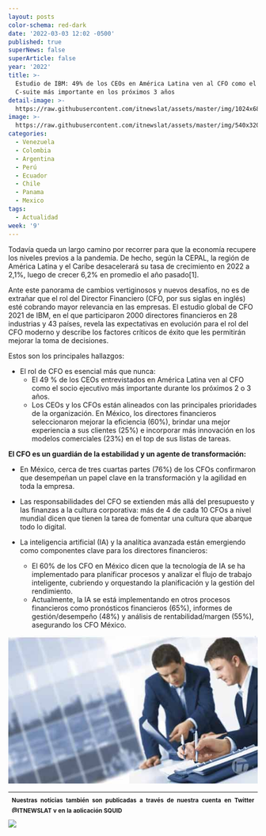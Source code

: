 ```yaml
---
layout: posts
color-schema: red-dark
date: '2022-03-03 12:02 -0500'
published: true
superNews: false
superArticle: false
year: '2022'
title: >-
  Estudio de IBM: 49% de los CEOs en América Latina ven al CFO como el socio
  C-suite más importante en los próximos 3 años
detail-image: >-
  https://raw.githubusercontent.com/itnewslat/assets/master/img/1024x680/Analisis-de-riesgo-g.jpg
image: >-
  https://raw.githubusercontent.com/itnewslat/assets/master/img/540x320/Analisis-de-riesgo-p.jpg
categories:
  - Venezuela
  - Colombia
  - Argentina
  - Perú
  - Ecuador
  - Chile
  - Panama
  - Mexico
tags:
  - Actualidad
week: '9'
---
```

Todavía queda un largo camino por recorrer para que la economía recupere los niveles previos a la pandemia. De hecho, según la CEPAL, la región de América Latina y el Caribe desacelerará su tasa de crecimiento en 2022 a 2,1%, luego de crecer 6,2% en promedio el año pasado[1].
 
Ante este panorama de cambios vertiginosos y nuevos desafíos, no es de extrañar que el rol del Director Financiero (CFO, por sus siglas en inglés) esté cobrando mayor relevancia en las empresas. El estudio global de CFO 2021 de IBM, en el que participaron 2000 directores financieros en 28 industrias y 43 países, revela las expectativas en evolución para el rol del CFO moderno y describe los factores críticos de éxito que les permitirán mejorar la toma de decisiones.
 
Estos son los principales hallazgos:
 
- El rol de CFO es esencial más que nunca:
	- El 49 % de los CEOs entrevistados en América Latina ven al CFO como el socio ejecutivo más importante durante los próximos 2 o 3 años.
	- Los CEOs y los CFOs están alineados con las principales prioridades de la organización. En México, los directores financieros seleccionaron mejorar la eficiencia (60%), brindar una mejor experiencia a sus clientes (25%) e incorporar más innovación en los modelos comerciales (23%) en el top de sus listas de tareas.

 
**El CFO es un guardián de la estabilidad y un agente de transformación:**

- En México, cerca de tres cuartas partes (76%) de los CFOs confirmaron que desempeñan un papel clave en la transformación y la agilidad en toda la empresa.
- Las responsabilidades del CFO se extienden más allá del presupuesto y las finanzas a la cultura corporativa: más de 4 de cada 10 CFOs a nivel mundial dicen que tienen la tarea de fomentar una cultura que abarque todo lo digital.

 
- La inteligencia artificial (IA) y la analítica avanzada están emergiendo como componentes clave para los directores financieros:
	- El 60% de los CFO  en México dicen que la tecnología de IA se ha implementado para planificar procesos y analizar el flujo de trabajo inteligente, cubriendo y orquestando la planificación y la gestión del rendimiento.
	- Actualmente, la IA se está implementando en otros procesos financieros como pronósticos financieros (65%), informes de gestión/desempeño (48%) y análisis de rentabilidad/margen (55%), asegurando los CFO México.
    
![](https://raw.githubusercontent.com/itnewslat/assets/master/img/540x320/Analisis-de-riesgo-p.jpg)

<table style="height: 42px;" width="569">
<tbody>
<tr>
<td style="text-align: justify;"><sub><strong>Nuestras noticias también son publicadas a través de nuestra cuenta en Twitter <a href="https://twitter.com/itnewslat?lang=es">@ITNEWSLAT</a> y en la aplicación <a href="https://squidapp.co/en/">SQUID</a></strong></sub></td>
</tr>
</tbody>
</table>

<img src="https://tracker.metricool.com/c3po.jpg?hash=56f88a41e39ab42c063cc51676587a04"/>
